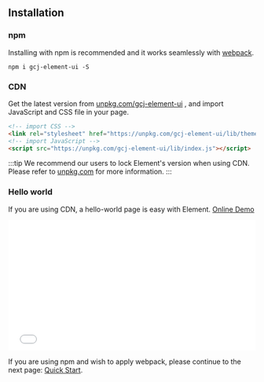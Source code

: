 ## Installation

### npm

Installing with npm is recommended and it works seamlessly with [webpack](https://webpack.js.org/).

```shell
npm i gcj-element-ui -S
```

### CDN

Get the latest version from [unpkg.com/gcj-element-ui](https://unpkg.com/gcj-element-ui/) , and import JavaScript and CSS file in your page.

```html
<!-- import CSS -->
<link rel="stylesheet" href="https://unpkg.com/gcj-element-ui/lib/theme-chalk/index.css">
<!-- import JavaScript -->
<script src="https://unpkg.com/gcj-element-ui/lib/index.js"></script>
```

:::tip
We recommend our users to lock Element's version when using CDN. Please refer to [unpkg.com](https://unpkg.com) for more information.
:::

### Hello world

If you are using CDN, a hello-world page is easy with Element. [Online Demo](https://codepen.io/ziyoung/pen/rRKYpd)

<iframe height="265" style="width: 100%;" scrolling="no" title="Element demo" src="//codepen.io/ziyoung/embed/rRKYpd/?height=265&theme-id=light&default-tab=html" frameborder="no" allowtransparency="true" allowfullscreen="true">
  See the Pen <a href='https://codepen.io/ziyoung/pen/rRKYpd/'>Element demo</a> by hetech
  (<a href='https://codepen.io/ziyoung'>@ziyoung</a>) on <a href='https://codepen.io'>CodePen</a>.
</iframe>

If you are using npm and wish to apply webpack, please continue to the next page: [Quick Start](/#/en-US/component/quickstart).
